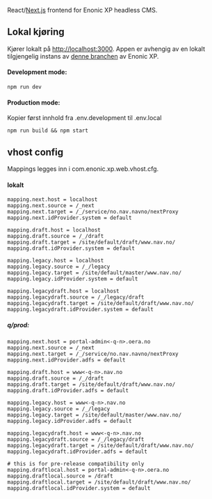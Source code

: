 React/[Next.js](https://nextjs.org/) frontend for Enonic XP headless CMS. 

## Lokal kjøring

Kjører lokalt på [http://localhost:3000](http://localhost:3000). Appen er avhengig av en
lokalt tilgjengelig instans av [denne branchen](https://github.com/navikt/nav-enonicxp/tree/headless-guillotine)
av Enonic XP.

#### Development mode:
```
npm run dev
```

#### Production mode:
Kopier først innhold fra .env.development til .env.local

```
npm run build && npm start
```

## vhost config
Mappings legges inn i com.enonic.xp.web.vhost.cfg.

#### lokalt

```
mapping.next.host = localhost
mapping.next.source = /_next
mapping.next.target = /_/service/no.nav.navno/nextProxy
mapping.next.idProvider.system = default

mapping.draft.host = localhost
mapping.draft.source = /_/draft
mapping.draft.target = /site/default/draft/www.nav.no/
mapping.draft.idProvider.system = default

mapping.legacy.host = localhost
mapping.legacy.source = /_/legacy
mapping.legacy.target = /site/default/master/www.nav.no/
mapping.legacy.idProvider.system = default

mapping.legacydraft.host = localhost
mapping.legacydraft.source = /_/legacy/draft
mapping.legacydraft.target = /site/default/draft/www.nav.no/
mapping.legacydraft.idProvider.system = default
```

##### q/prod:

```
mapping.next.host = portal-admin<-q-n>.oera.no
mapping.next.source = /_next
mapping.next.target = /_/service/no.nav.navno/nextProxy
mapping.next.idProvider.adfs = default

mapping.draft.host = www<-q-n>.nav.no
mapping.draft.source = /_/draft
mapping.draft.target = /site/default/draft/www.nav.no/
mapping.draft.idProvider.adfs = default

mapping.legacy.host = www<-q-n>.nav.no
mapping.legacy.source = /_/legacy
mapping.legacy.target = /site/default/master/www.nav.no/
mapping.legacy.idProvider.adfs = default

mapping.legacydraft.host = www<-q-n>.nav.no
mapping.legacydraft.source = /_/legacy/draft
mapping.legacydraft.target = /site/default/draft/www.nav.no/
mapping.legacydraft.idProvider.adfs = default

# this is for pre-release compatibility only
mapping.draftlocal.host = portal-admin<-q-n>.oera.no
mapping.draftlocal.source = /draft
mapping.draftlocal.target = /site/default/draft/www.nav.no/
mapping.draftlocal.idProvider.system = default
```
